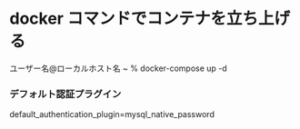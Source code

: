 # docker コマンドでコンテナを立ち上げる
ユーザー名@ローカルホスト名 ~ % docker-compose up -d

### デフォルト認証プラグイン
default_authentication_plugin=mysql_native_password